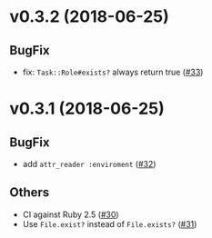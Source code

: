 # v0.3.2 (2018-06-25)

## BugFix

- fix: `Task::Role#exists?` always return true ([#33](https://github.com/wata727/elastic_whenever/pull/33))

# v0.3.1 (2018-06-25)

## BugFix

- add `attr_reader :enviroment` ([#32](https://github.com/wata727/elastic_whenever/pull/32))

## Others

- CI against Ruby 2.5 ([#30](https://github.com/wata727/elastic_whenever/pull/30))
- Use `File.exist?` instead of `File.exists?` ([#31](https://github.com/wata727/elastic_whenever/pull/31))

